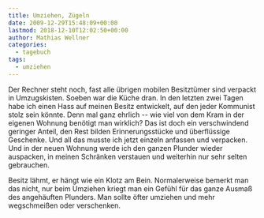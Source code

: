 ```yaml
---
title: Umziehen, Zügeln
date: 2009-12-29T15:48:09+00:00
lastmod: 2018-12-10T12:02:50+00:00
author: Mathias Wellner
categories:
  - tagebuch
tags:
  - umziehen
---
```

Der Rechner steht noch, fast alle übrigen mobilen Besitztümer sind verpackt in Umzugskisten. Soeben war die Küche dran. In den letzten zwei Tagen habe ich einen Hass auf meinen Besitz entwickelt, auf den jeder Kommunist stolz sein könnte. Denn mal ganz ehrlich -- wie viel von dem Kram in der eigenen Wohnung benötigt man wirklich? Das ist doch ein verschwindend geringer Anteil, den Rest bilden Erinnerungsstücke und überflüssige Geschenke. Und all das musste ich jetzt einzeln anfassen und verpacken. Und in der neuen Wohnung werde ich den ganzen Plunder wieder auspacken, in meinen Schränken verstauen und weiterhin nur sehr selten gebrauchen. 

Besitz lähmt, er hängt wie ein Klotz am Bein. Normalerweise bemerkt man das nicht, nur beim Umziehen kriegt man ein Gefühl für das ganze Ausmaß des angehäuften Plunders. Man sollte öfter umziehen und mehr wegschmeißen oder verschenken.
